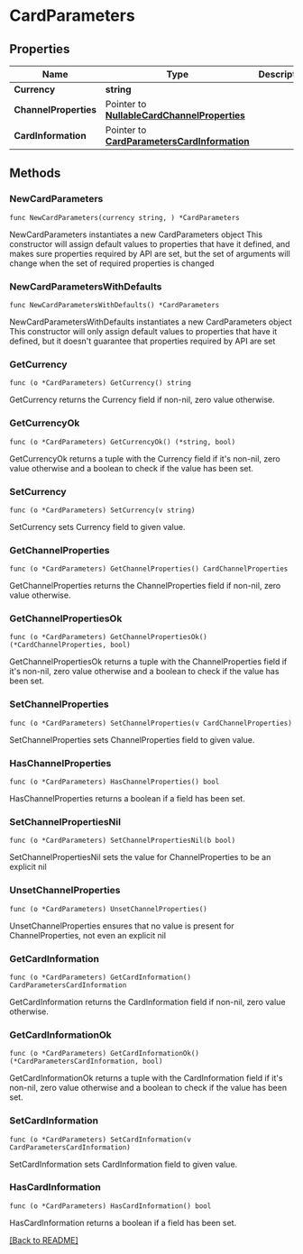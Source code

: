 # CardParameters

## Properties

| Name | Type | Description | Notes |
| ------------ | ------------- | ------------- | ------------- |
| **Currency** | **string** |  |  |
| **ChannelProperties** | Pointer to [**NullableCardChannelProperties**](CardChannelProperties.md) |  | [optional]  |
| **CardInformation** | Pointer to [**CardParametersCardInformation**](CardParametersCardInformation.md) |  | [optional]  |

## Methods

### NewCardParameters

`func NewCardParameters(currency string, ) *CardParameters`

NewCardParameters instantiates a new CardParameters object
This constructor will assign default values to properties that have it defined,
and makes sure properties required by API are set, but the set of arguments
will change when the set of required properties is changed

### NewCardParametersWithDefaults

`func NewCardParametersWithDefaults() *CardParameters`

NewCardParametersWithDefaults instantiates a new CardParameters object
This constructor will only assign default values to properties that have it defined,
but it doesn't guarantee that properties required by API are set

### GetCurrency

`func (o *CardParameters) GetCurrency() string`

GetCurrency returns the Currency field if non-nil, zero value otherwise.

### GetCurrencyOk

`func (o *CardParameters) GetCurrencyOk() (*string, bool)`

GetCurrencyOk returns a tuple with the Currency field if it's non-nil, zero value otherwise
and a boolean to check if the value has been set.

### SetCurrency

`func (o *CardParameters) SetCurrency(v string)`

SetCurrency sets Currency field to given value.


### GetChannelProperties

`func (o *CardParameters) GetChannelProperties() CardChannelProperties`

GetChannelProperties returns the ChannelProperties field if non-nil, zero value otherwise.

### GetChannelPropertiesOk

`func (o *CardParameters) GetChannelPropertiesOk() (*CardChannelProperties, bool)`

GetChannelPropertiesOk returns a tuple with the ChannelProperties field if it's non-nil, zero value otherwise
and a boolean to check if the value has been set.

### SetChannelProperties

`func (o *CardParameters) SetChannelProperties(v CardChannelProperties)`

SetChannelProperties sets ChannelProperties field to given value.

### HasChannelProperties

`func (o *CardParameters) HasChannelProperties() bool`

HasChannelProperties returns a boolean if a field has been set.

### SetChannelPropertiesNil

`func (o *CardParameters) SetChannelPropertiesNil(b bool)`

 SetChannelPropertiesNil sets the value for ChannelProperties to be an explicit nil

### UnsetChannelProperties
`func (o *CardParameters) UnsetChannelProperties()`

UnsetChannelProperties ensures that no value is present for ChannelProperties, not even an explicit nil
### GetCardInformation

`func (o *CardParameters) GetCardInformation() CardParametersCardInformation`

GetCardInformation returns the CardInformation field if non-nil, zero value otherwise.

### GetCardInformationOk

`func (o *CardParameters) GetCardInformationOk() (*CardParametersCardInformation, bool)`

GetCardInformationOk returns a tuple with the CardInformation field if it's non-nil, zero value otherwise
and a boolean to check if the value has been set.

### SetCardInformation

`func (o *CardParameters) SetCardInformation(v CardParametersCardInformation)`

SetCardInformation sets CardInformation field to given value.

### HasCardInformation

`func (o *CardParameters) HasCardInformation() bool`

HasCardInformation returns a boolean if a field has been set.


[[Back to README]](../../README.md)


